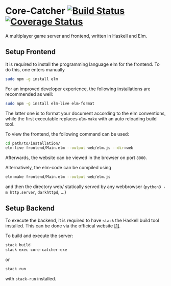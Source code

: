 # Core-Catcher [![Build Status](https://travis-ci.org/Haskell-Praxis/core-catcher.svg?branch=dev)](https://travis-ci.org/Haskell-Praxis/core-catcher) [![Coverage Status](https://coveralls.io/repos/github/Haskell-Praxis/core-catcher/badge.svg?branch=dev)](https://coveralls.io/github/Haskell-Praxis/core-catcher?branch=dev)

A multiplayer game server and frontend, written in Haskell and Elm.


## Setup Frontend

It is required to install the programming language elm for the frontend.
To do this, one enters manually 

```bash
sudo npm -g install elm
```

For an improved developer experience, the following installations are recommended as well:

```bash
sudo npm -g install elm-live elm-format
```

The latter one is to format your document according to the elm conventions, while the first executable replaces `elm-make` with an auto reloading build tool. 

To view the frontend, the following command can be used:

```bash
cd path/to/installation/
elm-live frontend/Main.elm --output web/elm.js --dir=web
```

Afterwards, the website can be viewed in the browser on port `8000`.

Alternatively, the elm-code can be compiled using

```bash
elm-make frontend/Main.elm --output web/elm.js
```

and then the directory web/ statically served by any webbrowser (`python3 -m http.server`, `darkhttpd`, ...)

## Setup Backend

To execute the backend, it is required to have `stack` the Haskell build tool installed. This can be done via the officical website [[1]](https://docs.haskellstack.org/en/stable/README/).

To build and execute the server:

```bash
stack build 
stack exec core-catcher-exe
```
or

```bash
stack run
```
with `stack-run` installed.
